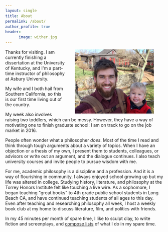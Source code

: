 ```yaml
---
layout: single
title: About
permalink: /about/
author_profile: true
header:
      image: wither.jpg
---
```


<img src="/images/keith-josiah.JPEG" alt="Keith and son" hspace="30px" align="right" width="50%"> 

Thanks for visiting.  I am currently finishing a dissertation at the University of Kentucky, and I'm a part-time instructor of philosophy at Asbury University. 

My wife and I both hail from Southern California, so this is our first time living out of the country. 

My week also involves raising two toddlers, which can be messy. However, they have a way of motivating one to finish graduate school: I am on track to  go on the job market in 2016.

People often wonder what a philosopher *does*. Most of the time I read and think through tough arguments about a variety of topics. When I have an objection or a thesis of my own, I present them to students, colleagues, or advisors or  write out an argument, and the dialogue continues. I also teach university courses and invite people to pursue wisdom with me.

For me, academic philosophy is a discipline and a profession. And it is a way of flourishing in community. I always enjoyed school growing up but my life was altered in college. Studying history, literature, and philosophy at the Torrey Honors Institute felt like touching a live wire. As a sophomore, I began teaching "great books" to 4th grade public school students in Long Beach CA, and have continued teaching students of all ages to this day. Even after teaching and researching philosophy all week, I host a weekly book club at my home to discuss literature, film, and politics with friends.

In my 45 minutes per month of spare time, I like to sculpt clay, to write fiction and screenplays, and [compose lists](https://en.wikipedia.org/wiki/Recursion) of what I do in my spare time.